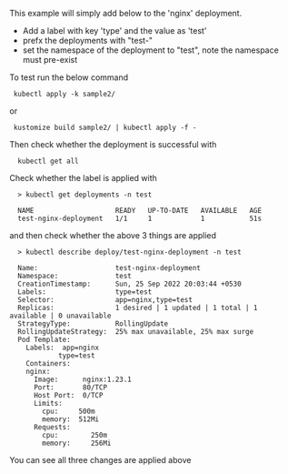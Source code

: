 This example will simply add below to the 'nginx' deployment. 
* Add a label with key 'type' and the value as 'test'
* prefx the deployments with "test-"
* set the namespace of the deployment to "test", note the namespace must pre-exist

To test run the below command
```
 kubectl apply -k sample2/
```

or 
```
 kustomize build sample2/ | kubectl apply -f -
```

Then check whether the deployment is successful with
```
  kubectl get all
```

Check whether the label is applied with
```
  > kubectl get deployments -n test

  NAME                    READY   UP-TO-DATE   AVAILABLE   AGE
  test-nginx-deployment   1/1     1            1           51s
```
and then check whether the above 3 things are applied
```
  > kubectl describe deploy/test-nginx-deployment -n test

  Name:                   test-nginx-deployment
  Namespace:              test
  CreationTimestamp:      Sun, 25 Sep 2022 20:03:44 +0530
  Labels:                 type=test
  Selector:               app=nginx,type=test
  Replicas:               1 desired | 1 updated | 1 total | 1 available | 0 unavailable
  StrategyType:           RollingUpdate
  RollingUpdateStrategy:  25% max unavailable, 25% max surge
  Pod Template:
    Labels:  app=nginx
            type=test
    Containers:
    nginx:
      Image:      nginx:1.23.1
      Port:       80/TCP
      Host Port:  0/TCP
      Limits:
        cpu:     500m
        memory:  512Mi
      Requests:
        cpu:        250m
        memory:     256Mi
```
You can see all three changes are applied above